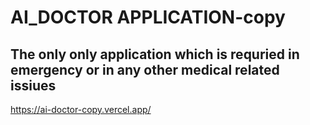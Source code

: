 # AI_DOCTOR APPLICATION-copy

## The only only application which is requried in emergency or in any other medical related issiues


https://ai-doctor-copy.vercel.app/
